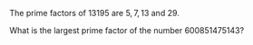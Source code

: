 The prime factors of $13195$ are $5,7,13$ and $29$.

What is the largest prime factor of the number $600851475143$?